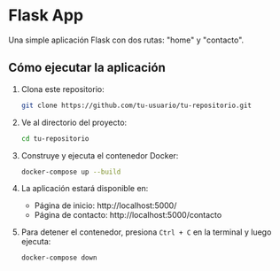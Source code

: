 # Flask App

Una simple aplicación Flask con dos rutas: "home" y "contacto".

## Cómo ejecutar la aplicación

1. Clona este repositorio:

    ```bash
    git clone https://github.com/tu-usuario/tu-repositorio.git
    ```

2. Ve al directorio del proyecto:

    ```bash
    cd tu-repositorio
    ```

3. Construye y ejecuta el contenedor Docker:

    ```bash
    docker-compose up --build
    ```

4. La aplicación estará disponible en:

    - Página de inicio: http://localhost:5000/
    - Página de contacto: http://localhost:5000/contacto

5. Para detener el contenedor, presiona `Ctrl + C` en la terminal y luego ejecuta:

    ```bash
    docker-compose down
    ```
